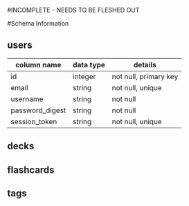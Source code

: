 #INCOMPLETE - NEEDS TO BE FLESHED OUT

#Schema Information

## users
column name     | data type | details
----------------|-----------|-----------------------
id              | integer   | not null, primary key
email           | string    | not null, unique
username        | string    | not null
password_digest | string    | not null
session_token   | string    | not null, unique

## decks

## flashcards

## tags

